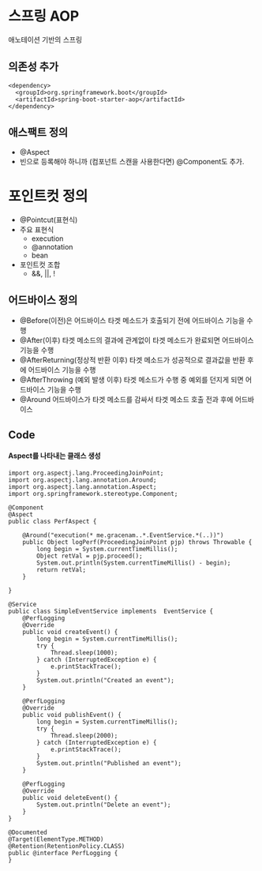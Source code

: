 # 스프링 AOP
애노테이션 기반의 스프링 

## 의존성 추가
```
<dependency>
  <groupId>org.springframework.boot</groupId>
  <artifactId>spring-boot-starter-aop</artifactId>
</dependency>
```

## 애스팩트 정의
- @Aspect
- 빈으로 등록해야 하니까 (컴포넌트 스캔을 사용한다면) @Component도 추가.

# 포인트컷 정의
- @Pointcut(표현식)
- 주요 표현식
  + execution
  + @annotation
  + bean
- 포인트컷 조합
  + &&, ||, !

## 어드바이스 정의
- @Before(이전)은 어드바이스 타겟 메소드가 호출되기 전에 어드바이스 기능을 수행
- @After(이후) 타겟 메소드의 결과에 관계없이 타겟 메소드가 완료되면 어드바이스 기능을 수행
- @AfterReturning(정상적 반환 이후) 타겟 메소드가 성공적으로 결과값을 반환 후에 어드바이스 기능을 수행 
- @AfterThrowing (예외 발생 이후) 타겟 메소드가 수행 중 예외를 던지게 되면 어드바이스 기능을 수행
- @Around 어드바이스가 타겟 메소드를 감싸서 타겟 메소드 호출 전과 후에 어드바이스 

## Code
#### Aspect를 나타내는 클래스 생성
```
import org.aspectj.lang.ProceedingJoinPoint;
import org.aspectj.lang.annotation.Around;
import org.aspectj.lang.annotation.Aspect;
import org.springframework.stereotype.Component;

@Component
@Aspect
public class PerfAspect {

    @Around("execution(* me.gracenam..*.EventService.*(..))")
    public Object logPerf(ProceedingJoinPoint pjp) throws Throwable {
        long begin = System.currentTimeMillis();
        Object retVal = pjp.proceed();
        System.out.println(System.currentTimeMillis() - begin);
        return retVal;
    }

}
```

```
@Service
public class SimpleEventService implements  EventService {
    @PerfLogging
    @Override
    public void createEvent() {
        long begin = System.currentTimeMillis();
        try {
            Thread.sleep(1000);
        } catch (InterruptedException e) {
            e.printStackTrace();
        }
        System.out.println("Created an event");
    }

    @PerfLogging
    @Override
    public void publishEvent() {
        long begin = System.currentTimeMillis();
        try {
            Thread.sleep(2000);
        } catch (InterruptedException e) {
            e.printStackTrace();
        }
        System.out.println("Published an event");
    }

    @PerfLogging
    @Override
    public void deleteEvent() {
        System.out.println("Delete an event");
    }
}
```

```
@Documented
@Target(ElementType.METHOD)
@Retention(RetentionPolicy.CLASS)
public @interface PerfLogging {
}
```
